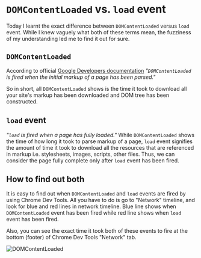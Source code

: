 # `DOMContentLoaded` vs. `load` event

Today I learnt the exact difference between `DOMContentLoaded` versus `load` event. While I knew vaguely what both of these terms mean, the fuzziness of my understanding led me to find it out for sure.

## `DOMContentLoaded`

According to official [Google Developers documentation](https://developers.google.com/web/tools/chrome-devtools/profile/network-performance/resource-loading) *"`DOMContentLoaded` is fired when the initial markup of a page has been parsed."* 

So in short, all `DOMContentLoaded` shows is the time it took to download all your site's markup has been downloaded and DOM tree has been constructed. 

## `load` event

*"`load` is fired when a page has fully loaded."* While `DOMContentLoaded` shows the time of how long it took to parse markup of a page, `load` event signifies the amount of time it took to download all the resources that are referenced in markup i.e. stylesheets, images, scripts, other files. Thus, we can consider the page fully complete only after `load` event has been fired.

## How to find out both

It is easy to find out when `DOMContentLoaded` and `load` events are fired by using Chrome Dev Tools. All you have to do is go to "Network" timeline, and look for blue and red lines in network timeline. Blue line shows when `DOMContentLoaded` event has been fired while red line shows when `load` event has been fired.

Also, you can see the exact time it took both of these events to fire at the bottom (footer) of Chrome Dev Tools "Network" tab.

![DOMContentLoaded](https://github.com/karolisram/til/raw/master/src/common/images/domcontentloaded-load-event.png "DOMContentLoaded")

